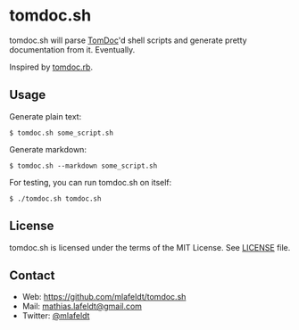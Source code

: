 tomdoc.sh
=========

tomdoc.sh will parse [TomDoc]'d shell scripts and generate pretty documentation
from it. Eventually.

Inspired by [tomdoc.rb].


Usage
-----

Generate plain text:

    $ tomdoc.sh some_script.sh

Generate markdown:

    $ tomdoc.sh --markdown some_script.sh

For testing, you can run tomdoc.sh on itself:

    $ ./tomdoc.sh tomdoc.sh


License
-------

tomdoc.sh is licensed under the terms of the MIT License. See [LICENSE] file.


Contact
-------

* Web: <https://github.com/mlafeldt/tomdoc.sh>
* Mail: <mathias.lafeldt@gmail.com>
* Twitter: [@mlafeldt](https://twitter.com/mlafeldt)


[LICENSE]: https://github.com/mlafeldt/tomdoc.sh/blob/master/LICENSE
[TomDoc]: http://tomdoc.org
[tomdoc.rb]: https://github.com/defunkt/tomdoc
